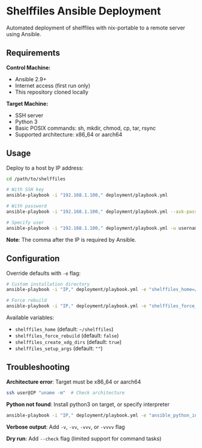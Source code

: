 # Shelffiles Ansible Deployment

Automated deployment of shelffiles with nix-portable to a remote server using Ansible.

## Requirements

**Control Machine:**
- Ansible 2.9+
- Internet access (first run only)
- This repository cloned locally

**Target Machine:**
- SSH server
- Python 3
- Basic POSIX commands: sh, mkdir, chmod, cp, tar, rsync
- Supported architecture: x86_64 or aarch64

## Usage

Deploy to a host by IP address:

```bash
cd /path/to/shelffiles

# With SSH key
ansible-playbook -i "192.168.1.100," deployment/playbook.yml

# With password
ansible-playbook -i "192.168.1.100," deployment/playbook.yml --ask-pass

# Specify user
ansible-playbook -i "192.168.1.100," deployment/playbook.yml -u username --ask-pass
```

**Note**: The comma after the IP is required by Ansible.

## Configuration

Override defaults with `-e` flag:

```bash
# Custom installation directory
ansible-playbook -i "IP," deployment/playbook.yml -e "shelffiles_home=/opt/shelffiles"

# Force rebuild
ansible-playbook -i "IP," deployment/playbook.yml -e "shelffiles_force_rebuild=true"
```

Available variables:
- `shelffiles_home` (default: `~/shelffiles`)
- `shelffiles_force_rebuild` (default: `false`)
- `shelffiles_create_xdg_dirs` (default: `true`)
- `shelffiles_setup_args` (default: `""`)

## Troubleshooting

**Architecture error**: Target must be x86_64 or aarch64
```bash
ssh user@IP "uname -m"  # Check architecture
```

**Python not found**: Install python3 on target, or specify interpreter
```bash
ansible-playbook -i "IP," deployment/playbook.yml -e "ansible_python_interpreter=/usr/bin/python3"
```

**Verbose output**: Add `-v`, `-vv`, `-vvv`, or `-vvvv` flag

**Dry run**: Add `--check` flag (limited support for command tasks)
